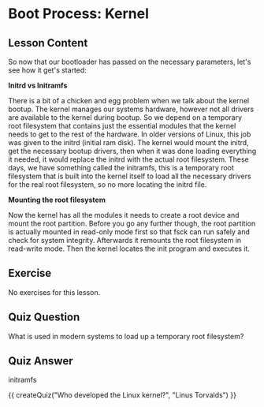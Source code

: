 # Boot Process: Kernel

## Lesson Content

So now that our bootloader has passed on the necessary parameters, let's see how it get's started:

<b>Initrd vs Initramfs</b>

There is a bit of a chicken and egg problem when we talk about the kernel bootup. The kernel manages our systems hardware, however not all drivers are available to the kernel during bootup. So we depend on a temporary root filesystem that contains just the essential modules that the kernel needs to get to the rest of the hardware. In older versions of Linux, this job was given to the initrd (initial ram disk). The kernel would mount the initrd, get the necessary bootup drivers, then when it was done loading everything it needed, it would replace the initrd with the actual root filesystem. These days, we have something called the initramfs, this is a temporary root filesystem that is built into the kernel itself to load all the necessary drivers for the real root filesystem, so no more locating the initrd file. 

<b>Mounting the root filesystem</b>

Now the kernel has all the modules it needs to create a root device and mount the root partition. Before you go any further though, the root partition is actually mounted in read-only mode first so that fsck can run safely and check for system integrity. Afterwards it remounts the root filesystem in read-write mode. Then the kernel locates the init program and executes it. 

## Exercise

No exercises for this lesson.

## Quiz Question

What is used in modern systems to load up a temporary root filesystem?

## Quiz Answer

initramfs

<script src="../quiz.js"></script>

<div id="quiz">
  {{ createQuiz("Who developed the Linux kernel?", "Linus Torvalds") }}
</div>
